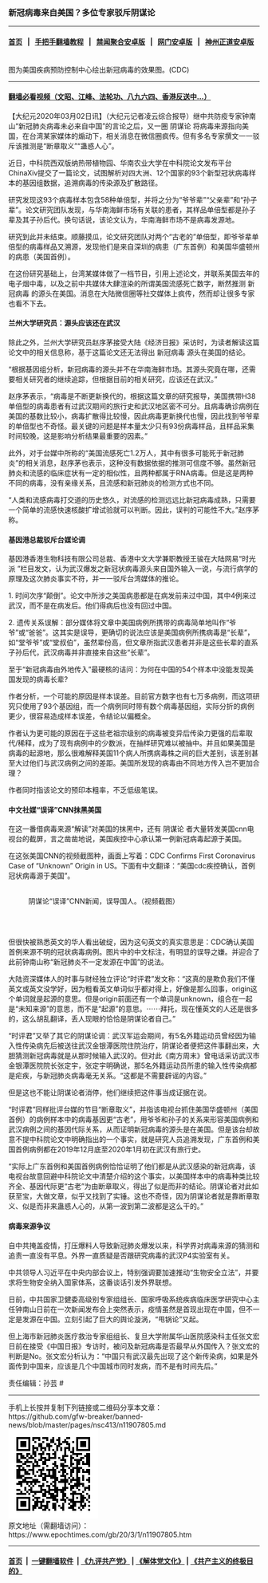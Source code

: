 ### 新冠病毒来自美国？多位专家驳斥阴谋论
------------------------

#### [首页](https://github.com/gfw-breaker/banned-news/blob/master/README.md) &nbsp;&nbsp;|&nbsp;&nbsp; [手把手翻墙教程](https://github.com/gfw-breaker/guides/wiki) &nbsp;&nbsp;|&nbsp;&nbsp; [禁闻聚合安卓版](https://github.com/gfw-breaker/bn-android) &nbsp;&nbsp;|&nbsp;&nbsp; [网门安卓版](https://github.com/oGate2/oGate) &nbsp;&nbsp;|&nbsp;&nbsp; [神州正道安卓版](https://github.com/SzzdOgate/update) 



<div><img alt="" class="aligncenter wp-post-image" src="https://i.epochtimes.com/assets/uploads/2020/02/generic-coronavirus-cdc-1-600x400.jpg"/>
<div class="red16 caption">
 图为美国疾病预防控制中心绘出新冠病毒的效果图。(CDC)
</div>
</div><hr/>

#### [翻墙必看视频（文昭、江峰、法轮功、八九六四、香港反送中...）](https://github.com/gfw-breaker/banned-news/blob/master/pages/link3.md)

<div><p>
 【大纪元2020年03月02日讯】（大纪元记者凌云综合报导）继中共防疫专家钟南山“新冠肺炎病毒未必来自中国”的言论之后，又一圈
 <ok href="https://www.epochtimes.com/gb/tag/%E9%98%B4%E8%B0%8B%E8%AE%BA.html">
  阴谋论
 </ok>
 将病毒来源指向美国，在台湾某家媒体的煽动下，相关消息在微信圈疯传。但有多名专家撰文一一驳斥该推测是“断章取义”“蛊惑人心”。
</p>
<p>
 近日，中科院西双版纳热带植物园、华南农业大学在中科院论文发布平台ChinaXiv提交了一篇论文，试图解析对四大洲、12个国家的93个新型冠状病毒样本的基因组数据，追溯病毒的传染源及扩散路径。
</p>
<p>
 研究发现这93个病毒样本包含58种单倍型，并将之分为“爷爷辈”“父亲辈”和“孙子辈”。论文研究团队发现，与华南海鲜市场有关联的患者，其样品单倍型都是孙子辈及其子孙后代。换句话说，该论文认为，华南海鲜市场不是病毒发源地。
</p>
<p>
 研究到此并未结束。顺藤摸瓜，论文研究团队对两个“古老的”单倍型，即爷爷辈单倍型的病毒样品又溯源，发现他们是来自深圳的病患（广东首例）和美国华盛顿州的病患（美国首例）。
</p>
<p>
 在这份研究基础上，台湾某媒体做了一档节目，引用上述论文，并联系美国去年的电子烟中毒，以及之前中共媒体大肆渲染的所谓美国流感死亡数字，断然推测
 <ok href="https://www.epochtimes.com/gb/tag/%E6%96%B0%E5%86%A0%E7%97%85%E6%AF%92.html">
  新冠病毒
 </ok>
 的源头在美国。消息在大陆微信圈等社交媒体上疯传，然而却让很多专家也看不下去。
</p>
<h4>
 兰州大学研究员：源头应该还在武汉
</h4>
<p>
 除此之外，兰州大学研究员赵序茅接受大陆《经济日报》采访时，为读者解读这篇论文中的相关信息称，基于这篇论文还无法得出
 <ok href="https://www.epochtimes.com/gb/tag/%E6%96%B0%E5%86%A0%E7%97%85%E6%AF%92.html">
  新冠病毒
 </ok>
 源头在美国的结论。
</p>
<p>
 “根据基因组分析，新冠病毒的源头并不在华南海鲜市场。其源头究竟在哪，还需要相关研究者的继续追踪，但根据目前的相关研究，应该还在武汉。”
</p>
<p>
 赵序茅表示，“病毒是不断更新换代的，根据这篇文章的研究报导，美国携带H38单倍型的病毒患者有过武汉期间的旅行史和武汉地区密不可分。且病毒确诊病例在美国的基数比较小，病毒扩散得比较慢，因此病毒更新换代也慢，因此找到爷爷辈的单倍型也不奇怪。最关键的问题是样本量太少只有93份病毒样品，且样品采集时间较晚，这是影响分析结果最重要的因素。”
</p>
<p>
 此外，对于台媒中所称的“美国流感死亡1.2万人，其中有很多可能死于新冠肺炎”的相关消息，赵序茅也表示，这种没有数据依据的推测可信度不够。虽然新冠肺炎和流感的临床症状有一定的相似性，且两种都属于RNA病毒。但是这是两种不同的病毒，没有亲缘关系，且流感和新冠肺炎的检测方式也不同。
</p>
<p>
 “人类和流感病毒打交道的历史悠久，对流感的检测远远比新冠病毒成熟，只需要一个简单的流感快速核酸扩增试验就可以判断。因此，误判的可能性不大。”赵序茅称。
</p>
<h4>
 基因港总裁驳斥台媒论调
</h4>
<p>
 基因港香港生物科技有限公司总裁、香港中文大学兼职教授王骏在大陆网易“时光派 ”栏目发文，认为武汉爆发之新冠状病毒源头来自国外输入一说，与流行病学的原理及这次肺炎事实不符，并一一驳斥台湾媒体的推论。
</p>
<p>
 1. 时间次序“颠倒”。论文中所涉之美国病患都是在病发前来过中国，其中4例来过武汉，而不是在病发后。他们得病后也没有回过中国。
</p>
<p>
 2. 遗传关系误解：部分媒体将文章中美国病例所携带的病毒简单地叫作“爷爷”或“爸爸”。这其实是误导，更确切的说法应该是美国病例所携病毒是“长辈”，如“堂爷爷”或“堂叔伯”，虽然辈份高，但文章所指武汉患者并非是这些长辈的直系子孙后代，武汉病毒并非直接来自这些“长辈”。
</p>
<p>
 至于“新冠病毒由外地传入”最硬核的诘问：为何在中国的54个样本中没能发现美国发现的病毒长辈?
</p>
<p>
 作者分析，一个可能的原因是样本误差。目前官方数字也有七万多病例，而这项研究只使用了93个基因组，而一个病例同时带有数个病毒基因组，实际分折的病例更少，很容易造成样本误差，令结论以偏概全。
</p>
<p>
 作者认为更可能的原因在于这些老祖宗级别的病毒被变异后传染力更强的后辈取代/稀释，成为了现有病例中的少数派，在抽样研究难以被抽中。并且如果美国是病毒的起源地，那么很难解释美国11个病人所携病毒株之间的巨大差别，该差别甚至大过他们与武汉病例之间的差距。美国所发现的病毒由不同地方传入岂不更加合理？
</p>
<p>
 作者同时指该论文的预印本粗率，不乏低级笔误。
</p>
<h4>
 中文社媒“误译”CNN抹黑美国
</h4>
<p>
 在这一番借病毒来源“解读”对美国的抹黑中，还有
 <ok href="https://www.epochtimes.com/gb/tag/%E9%98%B4%E8%B0%8B%E8%AE%BA.html">
  阴谋论
 </ok>
 者大量转发美国cnn电视台的截屏，言之凿凿地说，美国疾控中心承认第一例新冠病毒起源于美国。
</p>
<p>
 在这张美国CNN的视频截图种，画面上写着：CDC Confirms First Coronavirus Case of “Unknown” Origin in US。下面有中文翻译：“美国cdc疾控确认，首例冠状病毒源于美国”。
</p>
<figure class="wp-caption aligncenter" id="attachment_11907819" style="width: 400px">
 <ok href="http://i.epochtimes.com/assets/uploads/2020/03/v2-213b281bfca506a40268f31387576991_1440w.jpg">
  <img alt="" class="wp-image-11907819" src="http://i.epochtimes.com/assets/uploads/2020/03/v2-213b281bfca506a40268f31387576991_1440w-600x368.jpg"/>
 </ok>
 <br/><figcaption class="wp-caption-text">
  阴谋论“误译”CNN新闻，误导国人。（视频截图）
 </figcaption><br/>
</figure><br/>
<p>
 但很快被熟悉英文的华人看出破绽，因为这句英文的真实意思是：CDC确认美国首例来源不明的冠状病毒病例。图片中的中文标注，有明显的误导之嫌。并迎合了此前钟南山称“新冠肺炎不一定发源在中国”的说法。
</p>
<p>
 大陆资深媒体人的时事与财经独立评论“时评君”发文称：“这真的是欺负我们不懂英文或英文没学好，因为粗看英文单词似乎都对得上，好像是那么回事，origin这个单词就是起源的意思。但是origin前面还有一个单词是unknown，组合在一起是“未知来源”的意思，而不是“起源”的意思。⋯⋯拜托，现在懂英文的人还是很多的，这么胡乱翻译，丢人现眼的恰恰是阴谋论者自己。”
</p>
<p>
 “时评君”又举了其它的阴谋论调：武汉军运会期间，有5名外籍运动员曾经因为输入性传染病先后被送往武汉金银潭医院住院治疗，阴谋论者便把这件事翻出来，大胆猜测新冠病毒就是从那时候输入武汉的。但对此《南方周末》曾电话采访武汉市金银潭医院院长张定宇，张定宇明确说，那5名外籍运动员所患的输入性传染病都是疟疾，与新冠肺炎病毒毫无关系。“这都是不需要辟谣的内容。”
</p>
<p>
 但是这也不能让阴谋论者消停，他们继续把这件事当成证据在说。
</p>
<p>
 “时评君”同样批评台媒的节目“断章取义”，并指该电视台抓住美国华盛顿州（美国首例）的病例样本中的病毒基因更“古老”，用爷爷和孙子的关系来形容美国病例和武汉病例之间的基因代际关系，从而证明新冠病毒的源头是在美国。但是该台却故意不提中科院论文中明确指出的一个事实，就是研究人员追溯发现，广东首例和美国首例病例都在2019年12月底至2020年1月初在武汉有旅行史。
</p>
<p>
 “实际上广东首例和美国首例病例恰恰证明了他们都是从武汉感染的新冠病毒，该电视台故意回避中科院论文中清楚介绍的这个事实，以美国样本中的病毒种类比较齐全、基因代际更“古老”为由断章取义，得出了似是而非的结论。阴谋论者对此如获至宝，大做文章，似乎又找到了实锤。这也不奇怪，因为阴谋论者就是靠断章取义、似是而非来蛊惑人心的，从第一波到第二波都是这么干的。”
</p>
<h4>
 病毒来源争议
</h4>
<p>
 自中共掩盖疫情，打压爆料人导致新冠肺炎爆发以来，科学界对病毒来源的猜测和追责一直没有平息。外界一直质疑是否跟研究病毒的武汉P4实验室有关。
</p>
<p>
 中共领导人习近平在中央内部会议上，特别强调要加速推动“生物安全立法”，并要求将生物安全纳入国家体系，这番谈话引发外界联想。
</p>
<p>
 日前，中共国家卫健委高级别专家组组长、国家呼吸系统疾病临床医学研究中心主任钟南山日前在一次新闻发布会上突然表示，疫情虽然是首现出现在中国，但不一定是发源在中国。立刻引起了巨大的舆论漩涡，“甩锅论”又起。
</p>
<p>
 但上海市新冠肺炎医疗救治专家组组长、复旦大学附属华山医院感染科主任张文宏日前在接受《中国日报》专访时，被问及新冠病毒是否最早从外国传入？张文宏的判断是No。张文宏分析认为：“中国只有武汉最先出现了这个新传染病，如果是外面传到中国来，应该是几个中国城市同时发病，而不是有时间先后。”
</p>
<p>
 责任编辑：孙芸 #
</p>
</div>
<hr/>
手机上长按并复制下列链接或二维码分享本文章：<br/>
https://github.com/gfw-breaker/banned-news/blob/master/pages/nsc413/n11907805.md <br/>
<a href='https://github.com/gfw-breaker/banned-news/blob/master/pages/nsc413/n11907805.md'><img src='https://github.com/gfw-breaker/banned-news/blob/master/pages/nsc413/n11907805.md.png'/></a> <br/>
原文地址（需翻墙访问）：https://www.epochtimes.com/gb/20/3/1/n11907805.htm


------------------------
#### [首页](https://github.com/gfw-breaker/banned-news/blob/master/README.md) &nbsp;|&nbsp; [一键翻墙软件](https://github.com/gfw-breaker/nogfw/blob/master/README.md) &nbsp;| [《九评共产党》](https://github.com/gfw-breaker/9ping.md/blob/master/README.md#九评之一评共产党是什么) | [《解体党文化》](https://github.com/gfw-breaker/jtdwh.md/blob/master/README.md) | [《共产主义的终极目的》](https://github.com/gfw-breaker/gczydzjmd.md/blob/master/README.md)


<img src='http://gfw-breaker.win/banned-news/pages/nsc413/n11907805.md' width='0px' height='0px'/>